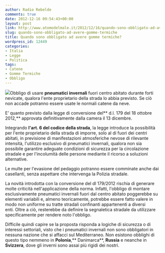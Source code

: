 ```yaml
---
author: Radio Rebelde
comments: true
date: 2012-12-16 09:54:43+00:00
layout: post
link: http://www.atomodelmale.it/2012/12/16/quando-sono-obbligato-ad-avere-gomme-termiche/
slug: quando-sono-obbligato-ad-avere-gomme-termiche
title: Quando sono obbligato ad avere gomme termiche?
wordpress_id: 12449
categories:
- Italia
- Legge
- Politica
tags:
- Catene
- Gomme Termiche
- Obbligo
---
```


[![](http://www.atomodelmale.it/wp-content/uploads/2012/12/pneumatici-invernali-2_big-300x216.jpg)](http://www.atomodelmale.it/2012/12/16/quando-sono-obbligato-ad-avere-gomme-termiche/pneumatici-invernali-2_big/)Obbligo di usare **pneumatici invernali** fuori centro abitato durante forti nevicate, qualora l'ente proprietario della strada lo abbia previsto. Se ciò non accade potranno essere usate le normali catene da neve.

E’ quanto previsto dalla legge di conversione del** d.l. 179 del 18 ottobre 2012,** approvata definitivamente dalla camera il 13 dicembre.

Integrando **l'art. 6 del codice della strada**, la legge introduce la possibilità per l'ente proprietario della strada di imporre, solo al di fuori dei centri abitati, in previsione di manifestazioni atmosferiche nevose di rilevante intensità, l'utilizzo esclusivo di pneumatici invernali, qualora non sia possibile garantire adeguate condizioni di sicurezza per la circolazione stradale e per l'incolumità delle persone mediante il ricorso a soluzioni alternative.

Le multe per l'evasione del pedaggio potranno essere comminate anche dai casellanti, senza aspettare che intervenga la Polizia stradale.


La novità introdotta con la conversione del dl 179/2012 rischia di generare molte criticità nell'applicazione della norma. Infatti, l'obbligo di montare esclusivamente pneumatici invernali fuori dal centro abitato poggerebbe su elementi variabili e, almeno teoricamente, potrebbe essere fatto valere in modo non uniforme su tratte stradali confinanti appartenenti a diversi enti. Oltre a ciò, resterebbe da definire la segnaletica stradale da utilizzare specificamente per rendere noto l'obbligo.

Difficile quindi capire se la proposta risponda a logiche di sicurezza o di interessi settoriali, visto che i pneumatici invernali non sono obbligatori in nessuna nazione che si affacci sul Mediterraneo. Non esistono obblighi di questo tipo nemmeno in **Polonia**,** Danimarca**, **Russia** e neanche in **Svizzera**, dove gli inverni sono assai più rigidi dei nostri.
